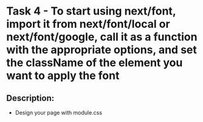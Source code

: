 # Task 4 - To start using next/font, import it from next/font/local or next/font/google, call it as a function with the appropriate options, and set the className of the element you want to apply the font

## Description:

- Design your page with module.css

